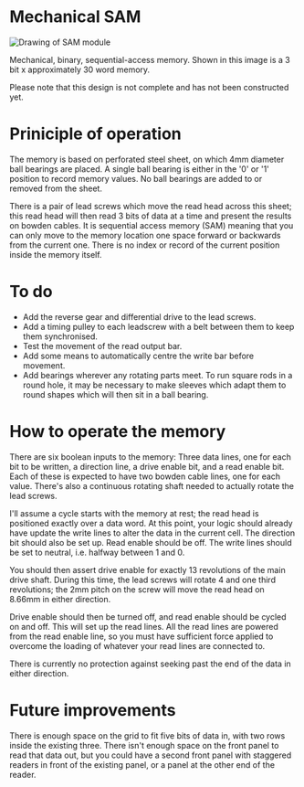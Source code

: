 # Mechanical SAM

![Drawing of SAM module](https://github.com/jmacarthur/mechanical-sam/overview-small.png)

Mechanical, binary, sequential-access memory. Shown in this image is a 3 bit x approximately 30 word memory.

Please note that this design is not complete and has not been constructed yet.

# Priniciple of operation

The memory is based on perforated steel sheet, on which 4mm diameter ball bearings are placed. A single ball bearing is either in the '0' or '1' position to record memory values. No ball bearings are added to or removed from the sheet.

There is a pair of lead screws which move the read head across this sheet; this read head will then read 3 bits of data at a time and present the results on bowden cables. It is sequential access memory (SAM) meaning that you can only move to the memory location one space forward or backwards from the current one. There is no index or record of the current position inside the memory itself.

# To do

* Add the reverse gear and differential drive to the lead screws.
* Add a timing pulley to each leadscrew with a belt between them to keep them synchronised.
* Test the movement of the read output bar.
* Add some means to automatically centre the write bar before movement.
* Add bearings wherever any rotating parts meet. To run square rods in a round hole, it may be necessary to make sleeves which adapt them to round shapes which will then sit in a ball bearing.

# How to operate the memory

There are six boolean inputs to the memory: Three data lines, one for each bit to be written, a direction line, a drive enable bit, and a read enable bit. Each of these is expected to have two bowden cable lines, one for each value. There's also a continuous rotating shaft needed to actually rotate the lead screws.

I'll assume a cycle starts with the memory at rest; the read head is positioned exactly over a data word. At this point, your logic should already have update the write lines to alter the data in the current cell. The direction bit should also be set up. Read enable should be off. The write lines should be set to neutral, i.e. halfway between 1 and 0.

You should then assert drive enable for exactly 13 revolutions of the main drive shaft. During this time, the lead screws will rotate 4 and one third revolutions; the 2mm pitch on the screw will move the read head on 8.66mm in either direction.

Drive enable should then be turned off, and read enable should be cycled on and off. This will set up the read lines. All the read lines are powered from the read enable line, so you must have sufficient force applied to overcome the loading of whatever your read lines are connected to.

There is currently no protection against seeking past the end of the data in either direction.

# Future improvements

There is enough space on the grid to fit five bits of data in, with two rows inside the existing three. There isn't enough space on the front panel to read that data out, but you could have a second front panel with staggered readers in front of the existing panel, or a panel at the other end of the reader.